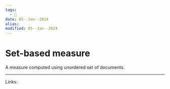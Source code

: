 ```yaml
---
tags:
  - 🌱
date: 05--Jan--2024
alias: 
modified: 05--Jan--2024
---
```

# Set-based measure
A measure computed using unordered set of documents.

---
Links:
